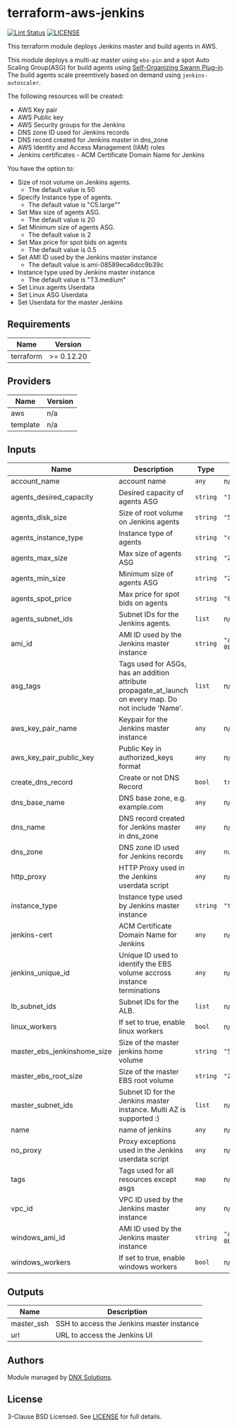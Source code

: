 # terraform-aws-jenkins

[![Lint Status](https://github.com/DNXLabs/terraform-aws-jenkins/workflows/Lint/badge.svg)](https://github.com/DNXLabs/terraform-aws-jenkins/actions)
[![LICENSE](https://img.shields.io/github/license/DNXLabs/terraform-aws-jenkins)](https://github.com/DNXLabs/terraform-aws-jenkins/blob/master/LICENSE)

This terraform module deploys Jenkins master and build agents in AWS.

This module deploys a multi-az master using `ebs-pin` and a spot Auto Scaling Group(ASG) for build agents using [Self-Organizing Swarm Plug-in][]. The build agents scale preemtively based on demand using `jenkins-autoscaler`.

The following resources will be created:

 - AWS Key pair
 - AWS Public key
 - AWS Security groups for the Jenkins
 - DNS zone ID used for Jenkins records
 - DNS record created for Jenkins master in dns_zone
 - AWS Identity and Access Management (IAM) roles
 - Jenkins certificates - ACM Certificate Domain Name for Jenkins

 You have the option to:

 - Size of root volume on Jenkins agents.
   - The default value is 50
 - Specify Instance type of agents.
   -  The default value is "C5.large""
 - Set  Max size of agents ASG.
   - The default value is 20
 - Set Minimum size of agents ASG.
   - The default value is 2
 - Set Max price for spot bids on agents
   - The default value is 0.5
 - Set AMI ID used by the Jenkins master instance
   - The default value is ami-08589eca6dcc9b39c
 - Instance type used by Jenkins master instance
   - The default value is "T3.medium"
 - Set Linux agents Userdata
 - Set Linux ASG Userdata
 - Set Userdata for the master Jenkins

[ebs-pin]: https://github.com/aarongorka/ebs-pin
[Self-Organizing Swarm Plug-in]: https://wiki.jenkins.io/display/JENKINS/Swarm+Plugin
[jenkins-autoscaler]: https://github.com/aarongorka/docker-jenkins-autoscaler

<!--- BEGIN_TF_DOCS --->

## Requirements

| Name | Version |
|------|---------|
| terraform | >= 0.12.20 |

## Providers

| Name | Version |
|------|---------|
| aws | n/a |
| template | n/a |

## Inputs

| Name | Description | Type | Default | Required |
|------|-------------|------|---------|:--------:|
| account\_name | account name | `any` | n/a | yes |
| agents\_desired\_capacity | Desired capacity of agents ASG | `string` | `"1"` | no |
| agents\_disk\_size | Size of root volume on Jenkins agents | `string` | `"50"` | no |
| agents\_instance\_type | Instance type of agents | `string` | `"c5.large"` | no |
| agents\_max\_size | Max size of agents ASG | `string` | `"20"` | no |
| agents\_min\_size | Minimum size of agents ASG | `string` | `"2"` | no |
| agents\_spot\_price | Max price for spot bids on agents | `string` | `"0.5"` | no |
| agents\_subnet\_ids | Subnet IDs for the Jenkins agents. | `list` | n/a | yes |
| ami\_id | AMI ID used by the Jenkins master instance | `string` | `"ami-08589eca6dcc9b39c"` | no |
| asg\_tags | Tags used for ASGs, has an addition attribute propagate\_at\_launch on every map. Do not include 'Name'. | `list` | n/a | yes |
| aws\_key\_pair\_name | Keypair for the Jenkins master instance | `any` | n/a | yes |
| aws\_key\_pair\_public\_key | Public Key in authorized\_keys format | `any` | n/a | yes |
| create\_dns\_record | Create or not DNS Record | `bool` | `true` | no |
| dns\_base\_name | DNS base zone, e.g. example.com | `any` | n/a | yes |
| dns\_name | DNS record created for Jenkins master in dns\_zone | `any` | n/a | yes |
| dns\_zone | DNS zone ID used for Jenkins records | `any` | `null` | no |
| http\_proxy | HTTP Proxy used in the Jenkins userdata script | `any` | n/a | yes |
| instance\_type | Instance type used by Jenkins master instance | `string` | `"t3.medium"` | no |
| jenkins-cert | ACM Certificate Domain Name for Jenkins | `any` | n/a | yes |
| jenkins\_unique\_id | Unique ID used to identify the EBS volume accross instance terminations | `any` | n/a | yes |
| lb\_subnet\_ids | Subnet IDs for the ALB. | `list` | n/a | yes |
| linux\_workers | If set to true, enable linux workers | `bool` | n/a | yes |
| master\_ebs\_jenkinshome\_size | Size of the master jenkins home volume | `string` | `"50"` | no |
| master\_ebs\_root\_size | Size of the master EBS root volume | `string` | `"20"` | no |
| master\_subnet\_ids | Subnet ID for the Jenkins master instance. Multi AZ is supported :) | `list` | n/a | yes |
| name | name of jenkins | `any` | n/a | yes |
| no\_proxy | Proxy exceptions used in the Jenkins userdata script | `any` | n/a | yes |
| tags | Tags used for all resources except asgs | `map` | n/a | yes |
| vpc\_id | VPC ID used by the Jenkins master instance | `any` | n/a | yes |
| windows\_ami\_id | AMI ID used by the Jenkins master instance | `string` | `"ami-0bbaefd8648c81cc8"` | no |
| windows\_workers | If set to true, enable windows workers | `bool` | n/a | yes |

## Outputs

| Name | Description |
|------|-------------|
| master\_ssh | SSH to access the Jenkins master instance |
| url | URL to access the Jenkins UI |

<!--- END_TF_DOCS --->

## Authors

Module managed by [DNX Solutions](https://github.com/DNXLabs).

## License

3-Clause BSD Licensed. See [LICENSE](https://github.com/DNXLabs/terraform-aws-jenkins/blob/master/LICENSE) for full details.